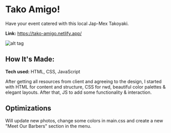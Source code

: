 # Tako Amigo!

Have your event catered with this local Jap-Mex Takoyaki.

**Link:** https://tako-amigo.netlify.app/

![alt tag](https://i.ibb.co/thNbs4K/Tako-Amigo.png)

## How It's Made:

**Tech used:** HTML, CSS, JavaScript

After getting all resources from client and agreeing to the design, I started with HTML for content and structure, CSS for rwd, beautiful color palettes & elegant layouts. After that, JS to add some functionality & interaction. 


## Optimizations

Will update new photos, change some colors in main.css and create a new "Meet Our Barbers" section in the menu.


